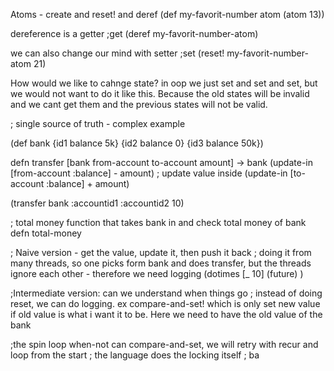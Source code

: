 
Atoms - create and reset! and deref
(def my-favorit-number atom (atom 13))

dereference is a getter ;get
(deref my-favorit-number-atom)

we can also change our mind with setter ;set
(reset! my-favorit-number-atom 21)

How would we like to cahnge state?
in oop we just set and set and set, but we would not want to do it like this. Because the old states will be invalid and we cant get them and the previous states will not be valid. 

; single source of truth  - complex example

(def bank {id1 balance 5k} {id2 balance 0} {id3 balance 50k})

defn transfer
[bank from-account to-account amount]
-> bank
	(update-in [from-account :balance] - amount) ; update value inside
	(update-in [to-account :balance] + amount)

(transfer bank :accountid1 :accountid2 10)

; total money
function that takes bank in and check total money of bank defn total-money

; Naive version - get the value, update it, then push it back
; doing it from many threads, so one picks form bank and does transfer, but the threads ignore each other - therefore we need logging
(dotimes [_ 10]
	(future)
)

;Intermediate version: can we understand when things go 
; instead of doing reset, we can do logging. ex compare-and-set! which is only set new value if old value is what i want it to be. Here we need to have the old value of the bank

;the spin loop when-not can compare-and-set, we will retry with recur and loop from the start
; the language does the locking itself
; ba